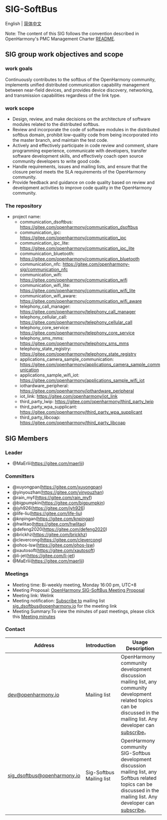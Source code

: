 # SIG-SoftBus
English | [简体中文](./sig_softbus_cn.md)

Note: The content of this SIG follows the convention described in OpenHarmony's PMC Management Charter [README](/zh/pmc.md).

## SIG group work objectives and scope

### work goals

Continuously contributes to the softbus of the OpenHarmony community, implements unified distributed communication capability management between near-field devices, and provides device discovery, networking, and transmission capabilities regardless of the link type. 

### work scope
- Design, review, and make decisions on the architecture of software modules related to the distributed softbus. 
- Review and incorporate the code of software modules in the distributed softbus domain, prohibit low-quality code from being incorporated into the master branch, and maintain the test code. 
- Actively and effectively participate in code review and comment, share programming experience, communicate with developers, transfer software development skills, and effectively coach open source community developers to write good code. 
- Handle requirements, issues and mailing lists, and ensure that the closure period meets the SLA requirements of the OpenHarmony community. 
- Provide feedback and guidance on code quality based on review and development activities to improve code quality in the OpenHarmony community. 

### The repository 
- project name:
  - communication_dsoftbus: https://gitee.com/openharmony/communication_dsoftbus
  - communication_ipc: https://gitee.com/openharmony/communication_ipc
  - communication_ipc_lite: https://gitee.com/openharmony/communication_ipc_lite
  - communication_bluetooth: https://gitee.com/openharmony/communication_bluetooth
  - communication_nfc: https://gitee.com/openharmony-sig/communication_nfc
  - communication_wifi: https://gitee.com/openharmony/communication_wifi
  - communication_wifi_lite: https://gitee.com/openharmony/communication_wifi_lite
  - communication_wifi_aware: https://gitee.com/openharmony/communication_wifi_aware
  - telephony_call_manager: https://gitee.com/openharmony/telephony_call_manager
  - telephony_cellular_call: https://gitee.com/openharmony/telephony_cellular_call
  - telephony_core_service: https://gitee.com/openharmony/telephony_core_service
  - telephony_sms_mms: https://gitee.com/openharmony/telephony_sms_mms
  - telephony_state_registry: https://gitee.com/openharmony/telephony_state_registry
  - applications_camera_sample_communication: https://gitee.com/openharmony/applications_camera_sample_communication
  - applications_sample_wifi_iot: https://gitee.com/openharmony/applications_sample_wifi_iot
  - iothardware_peripheral: https://gitee.com/openharmony/iothardware_peripheral
  - iot_link: https://gitee.com/openharmony/iot_link
  - third_party_lwip: https://gitee.com/openharmony/third_party_lwip
  - third_party_wpa_supplicant: https://gitee.com/openharmony/third_party_wpa_supplicant
  - third_party_libcoap: https://gitee.com/openharmony/third_party_libcoap


## SIG Members

### Leader
- @MaErlii(https://gitee.com/maerlii)

### Committers
- @xuyongpan(https://gitee.com/xuyongpan)
- @yinyouzhan(https://gitee.com/yinyouzhan)
- @rain_myf(https://gitee.com/rain_myf)
- @bigpumpkin(https://gitee.com/bigpumpkin)
- @jyh926(https://gitee.com/jyh926)
- @life-liu(https://gitee.com/life-liu)
- @knpingan(https://gitee.com/knpingan)
- @hwlitao(https://gitee.com/hwlitao)
- @defeng2020(https://gitee.com/defeng2020)
- @brickhz(https://gitee.com/brickhz)
- @clevercong(https://gitee.com/clevercong)
- @ohos-lsw(https://gitee.com/ohos-lsw)
- @xautosoft(https://gitee.com/xautosoft)
- @li-jet(https://gitee.com/li-jet)
- @MaErlii(https://gitee.com/maerlii)

### Meetings
 - Meeting time: Bi-weekly meeting, Monday 16:00 pm, UTC+8 
 - Meeting Proposal: [OpenHarmony SIG-SoftBus Meeting Proposal](https://shimo.im/sheets/iDp1dGmnk3sVjJoE/MODOC)
 - Meeting link: Welink
 - Meeting notification: [Subscribe to](https://lists.openatom.io/postorius/lists/sig_dsoftbus.openharmony.io) mailing list sig_dsoftbus@openharmony.io for the meeting link
 - Meeting Summary:To view the minutes of past meetings, please click this [Meeting minutes](https://gitee.com/openharmony-sig/sig-content/blob/master/softbus/meetings)

### Contact
| Address                                 | Introduction | Usage Description                                                  |
| ---------------------------------------|---------- | ------------------------------------------------------------ |
| dev@openharmony.io  <img width=120/>| Mailing list <img width=100/> | OpenHarmony community development discussion mailing list, any community development related topics can be discussed in the mailing list. Any developer can [subscribe](https://lists.openatom.io/postorius/lists/dev.openharmony.io)。<img width=200/>|
| sig_dsoftbus@openharmony.io  <img width=120/>| Sig-Softbus Mailing list <img width=100/> | OpenHarmony community SIG-Softbus development discussion mailing list, any Softbus related topics can be discussed in the mailing list. Any developer can [subscribe](https://lists.openatom.io/postorius/lists/sig_dsoftbus.openharmony.io/)。<img width=200/>|